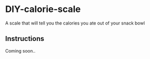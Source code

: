 # DIY-calorie-scale
A scale that will tell you the calories you ate out of your snack bowl
## 

## Instructions
Coming soon..
